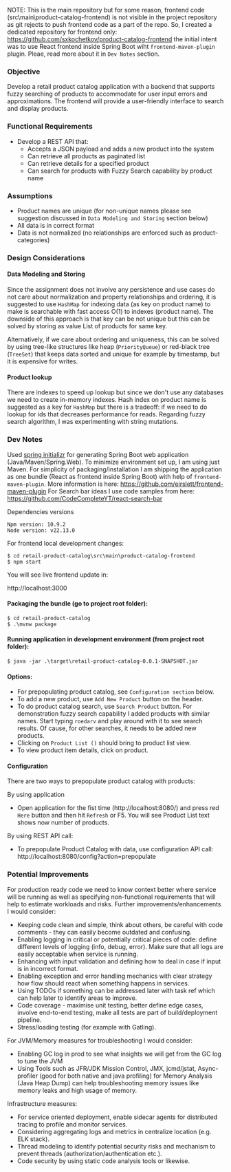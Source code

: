 NOTE: This is the main repository but for some reason, frontend code (src\main\product-catalog-frontend) is not visible in the project repository as git rejects to push frontend code as a part of the repo. So, I created a dedicated repository for frontend only:
https://github.com/sxkochetkov/product-catalog-frontend
the initial intent was to use React frontend inside Spring Boot wiht  `frontend-maven-plugin` plugin. Pleae, read more about it in `Dev Notes` section.

### Objective
Develop a retail product catalog application with a backend that supports fuzzy searching of products to accommodate for user input errors and approximations. The frontend will provide a user-friendly interface to search and display products.

### Functional Requirements
- Develop a REST API that:
  - Accepts a JSON payload and adds a new product into the system
  - Can retrieve all products as paginated list
  - Can retrieve details for a specified product
  - Can search for products with Fuzzy Search capability by product name
     
### Assumptions
- Product names are unique (for non-unique names please see suggestion discussed in `Data Modeling and Storing` section below)
- All data is in correct format
- Data is not normalized (no relationships are enforced such as product-categories)

### Design Considerations

#### Data Modeling and Storing
Since the assignment does not involve any persistence and use cases do not care about normalization and property relationships and ordering, it is suggested to use `HashMap` for indexing data (as key on product name) to make is searchable with fast access O(1) to indexes (product name).
The downside of this approach is that key can be not unique but this can be solved by storing as value List of products for same key.

Alternatively, if we care about ordering and uniqueness, this can be solved by using tree-like structures like heap (`PriorityQueue`) or red-black tree (`TreeSet`) that keeps data sorted and unique for example by timestamp, but it is expensive for writes.

#### Product lookup
There are indexes to speed up lookup but since we don't use any databases we need to create in-memory indexes. Hash index on product name is suggested as a key for `HashMap` but there is a tradeoff: if we need to do lookup for ids that decreases performance for reads. 
Regarding fuzzy search algorithm, I was experimenting with string mutations.

### Dev Notes
Used [spring initializr](https://start.spring.io/) for generating Spring Boot web application (Java/Maven/Spring.Web).
To minimize environment set up, I am using just Maven.
For simplicity of packaging/installation I am shipping the application as one bundle (React as frontend inside Spring Boot) with help of `frontend-maven-plugin`. More information is here: https://github.com/eirslett/frontend-maven-plugin
For Search bar ideas I use code samples from here: https://github.com/CodeCompleteYT/react-search-bar

Dependencies versions
```
Npm version: 10.9.2
Node version: v22.13.0
```

For frontend local development changes: 
```
$ cd retail-product-catalog\src\main\product-catalog-frontend
$ npm start
```

You will see live frontend update in:

http://localhost:3000

#### Packaging the bundle (go to project root folder):
```
$ cd retail-product-catalog
$ .\mvnw package
```

#### Running application in development environment (from project root folder):

`$ java -jar .\target\retail-product-catalog-0.0.1-SNAPSHOT.jar`

#### Options:
- For prepopulating product catalog, see `Configuration section` below. 
- To add a new product, use `Add New Product` button on the header. 
- To do product catalog search, use `Search Product` button. For demonstration fuzzy search capability I added products with similar names. Start typing `roedarv` and play around with it to see search results. Of cause, for other searches, it needs to be added new products.
- Clicking on `Product List ()` should bring to product list view.
- To view product item details, click on product.

#### Configuration
There are two ways to prepopulate product catalog with products:

By using application 
- Open application for the fist time (http://localhost:8080/) and press red `Here` button and then hit `Refresh` or F5. You will see Product List text shows now number of products.

By using REST API call:
- To prepopulate Product Catalog with data, use configuration API call: http://localhost:8080/config?action=prepopulate

### Potential Improvements
For production ready code we need to know context better where service will be running as well as specifying non-functional requirements that will help to estimate workloads and risks. Further improvements/enhancements I would consider:
- Keeping code clean and simple, think about others, be careful with code comments - they can easily become outdated and confusing.
- Enabling logging in critical or potentially critical pieces of code: define different levels of logging (info, debug, error). Make sure that all logs are easily acceptable when service is running.
- Enhancing with input validation and defining how to deal in case if input is in incorrect format.
- Enabling exception and error handling mechanics with clear strategy how flow should react when something happens in services.
- Using TODOs if something can be addressed later with task ref which can help later to identify areas to improve.
- Code coverage - maximise unit testing, better define edge cases, involve end-to-end testing, make all tests are part of build/deployment pipeline.
- Stress/loading testing (for example with Gatling).

For JVM/Memory measures for troubleshooting I would consider:
- Enabling GC log in prod to see what insights we will get from the GC log to tune the JVM
- Using Tools such as JFR/JDK Mission Control, JMX, jcmd/jstat, Async-profiler (good for both native and java profiling) for Memory Analysis (Java Heap Dump) can help troubleshooting memory issues like memory leaks and high usage of memory.

Infrastructure measures:
- For service oriented deployment, enable sidecar agents for distributed tracing to profile and monitor services.
- Considering aggregating logs and metrics in centralize location (e.g. ELK stack).
- Thread modeling to identify potential security risks and mechanism to prevent threads (authorization/authentication etc.).
- Code security by using static code analysis tools or likewise.
